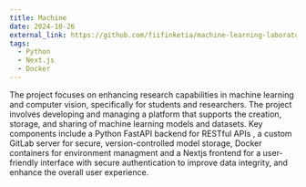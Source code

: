 ```yaml
---
title: Machine 
date: 2024-10-26
external_link: https://github.com/fiifinketia/machine-learning-laboratory
tags:
  - Python
  - Next.js
  - Docker
---
```


The project focuses on enhancing research capabilities in machine learning and computer vision, specifically for students and researchers. The project involves developing and managing a platform that supports the creation, storage, and sharing of machine learning models and datasets. Key components include a Python FastAPI backend for RESTful APIs , a custom GitLab server for secure, version-controlled model storage, Docker containers for environment managment and a Nextjs frontend for a user- friendly interface with secure authentication to improve data integrity, and enhance the overall user experience.

<!--more-->
